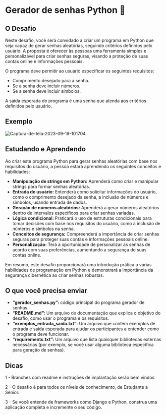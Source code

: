 # Gerador de senhas Python 🐍

## O Desafio

Neste desafio, você será convidado a criar um programa em Python que seja capaz de gerar senhas aleatórias, seguindo critérios definidos pelo usuário. 
A proposta é oferecer às pessoas uma ferramenta simples e personalizável para criar senhas seguras, visando a proteção de suas contas online e informações pessoais.

O programa deve permitir ao usuário especificar os seguintes requisitos:

- Comprimento desejado para a senha.
- Se a senha deve incluir números.
- Se a senha deve incluir símbolos.

A saída esperada do programa é uma senha que atenda aos critérios definidos pelo usuário.

## Exemplo 
<img src="https://i.ibb.co/xJB04ZT/Captura-de-tela-2023-09-19-101704.png" alt="Captura-de-tela-2023-09-19-101704" border="0">

## Estudando e Aprendendo 

Ao criar este programa Python para gerar senhas aleatórias com base nos requisitos do usuário, a pessoa estará aprendendo os seguintes conceitos e habilidades:
- **Manipulação de strings em Python:** Aprenderá como criar e manipular strings para formar senhas aleatórias.
- **Entrada do usuário:** Entenderá como solicitar informações do usuário, como o comprimento desejado da senha, a inclusão de números e símbolos, usando entrada de dados.
- **Geração de números aleatórios:** Aprenderá a gerar números aleatórios dentro de intervalos específicos para criar senhas variadas.
- **Lógica condicional:** Praticará o uso de estruturas condicionais para tomar decisões com base nos requisitos do usuário, como a inclusão de números e símbolos na senha.
- **Conceitos de segurança:** Compreenderá a importância de criar senhas seguras para proteger suas contas e informações pessoais online.
- **Personalização:** Terá a oportunidade de personalizar as senhas de acordo com suas preferências, aumentando a segurança de suas contas online.

Em resumo, este desafio proporcionará uma introdução prática a várias habilidades de programação em Python e demonstrará a importância da segurança cibernética ao criar senhas robustas.

## O que você precisa enviar 
- **“gerador_senhas.py”:**  código principal do programa gerador de senhas. 
- **“README.md”:** Um arquivo de documentação que explica o objetivo do desafio, como usar o programa e os requisitos. 
- **“exemplos_entrada_saida.txt”:** Um arquivo que contém exemplos de entrada e saída esperada para ajudar os participantes a entender como o programa deve funcionar. 
- **“requirements.txt”:** Um arquivo que lista quaisquer bibliotecas externas necessárias (por exemplo, se você usar alguma biblioteca específica para geração de senhas). 

## Dicas 
1 - Branches com readme e instruções de implantação serão bem vindos.

2 - O desafio é para todos os níveis de conhecimento, de Estudante a Sênior.

3 - Se você entende de frameworks como Django e Python, construa uma aplicação completa e incremente o seu código.
